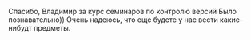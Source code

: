 Спасибо, Владимир за курс семинаров по контролю версий
Было познавательно))
Очень надеюсь, что еще будете у нас вести какие-нибудт предметы.